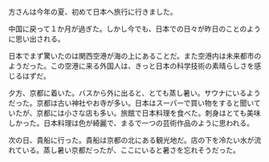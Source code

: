 ﻿方さんは今年の夏、初めて日本へ旅行に行きました。

中国に戻って１か月が過ぎた。しかし今でも、日本での日々が昨日のことのように思い出される。

日本でまず驚いたのは関西空港が海の上にあることだ。また空港内は未来都市のようだった。この空港に来る外国人は、きっと日本の科学技術の素晴らしさを感じるはずだ。

夕方、京都に着いた。バスから外に出ると、とても蒸し暑い。サウナにいるようだった。京都は古い神社やお寺が多い。日本はスーパーで買い物をすると聞いていたが、京都には小さな店も多い。旅館で日本料理を食べた。刺身はとても美味しかった。日本料理は色が綺麗で、まるで一つの芸術作品のように思われる。

次の日、貴船に行った。貴船は京都の北にある観光地だ。店の下を冷たい水が流れている。蒸し暑い京都だったが、ここにいると暑さを忘れそうだった。